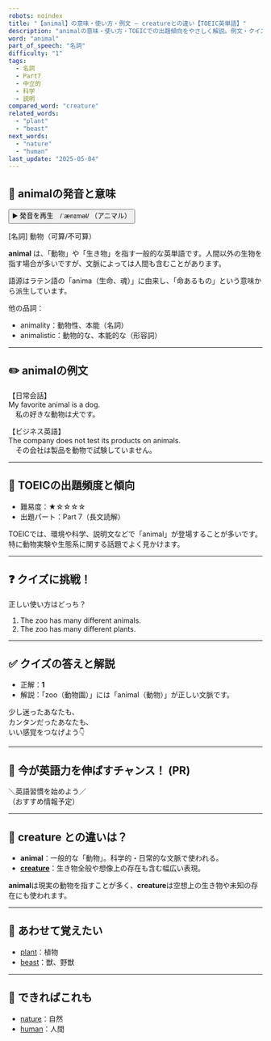```yaml
---
robots: noindex
title: "【animal】の意味・使い方・例文 ― creatureとの違い【TOEIC英単語】"
description: "animalの意味・使い方・TOEICでの出題傾向をやさしく解説。例文・クイズ付きでcreatureとの違いもわかりやすく学べます。"
word: "animal"
part_of_speech: "名詞"
difficulty: "1"
tags:
  - 名詞
  - Part7
  - 中立的
  - 科学
  - 説明
compared_word: "creature"
related_words:
  - "plant"
  - "beast"
next_words:
  - "nature"
  - "human"
last_update: "2025-05-04"
---
```


## 🔰 animalの発音と意味

<button class="play-audio" onclick="playTTS('animal')">
  <span class="play-audio-main">
    ▶️ 発音を再生　/ˈænɪməl/
  </span>
  <span class="play-audio-sub">
    （アニマル）
  </span>
</button>

[名詞] 動物（可算/不可算）

**animal** は、「動物」や「生き物」を指す一般的な英単語です。人間以外の生物を指す場合が多いですが、文脈によっては人間も含むことがあります。

語源はラテン語の「anima（生命、魂）」に由来し、「命あるもの」という意味から派生しています。

他の品詞：  
- animality：動物性、本能（名詞）
- animalistic：動物的な、本能的な（形容詞）

---

## ✏️ animalの例文

【日常会話】  
My favorite animal is a dog.  
　私の好きな動物は犬です。

【ビジネス英語】  
The company does not test its products on animals.  
　その会社は製品を動物で試験していません。

---

## 🎯 TOEICの出題頻度と傾向

- 難易度：★☆☆☆☆
- 出題パート：Part 7（長文読解）

TOEICでは、環境や科学、説明文などで「animal」が登場することが多いです。特に動物実験や生態系に関する話題でよく見かけます。

---

## ❓ クイズに挑戦！

正しい使い方はどっち？

1. The zoo has many different animals.  
2. The zoo has many different plants.

---

## ✅ クイズの答えと解説

- 正解：**1**
- 解説：「zoo（動物園）」には「animal（動物）」が正しい文脈です。

少し迷ったあなたも、  
カンタンだったあなたも、  
いい感覚をつなげよう👇️

---

## 🚀 今が英語力を伸ばすチャンス！ (PR)

<div class="info-center">
＼英語習慣を始めよう／<br>  
（おすすめ情報予定）
</div>

---

## 🤔  creature との違いは？

- **animal**：一般的な「動物」。科学的・日常的な文脈で使われる。
- **[creature](/word/creature/)**：生き物全般や想像上の存在も含む幅広い表現。

**animal**は現実の動物を指すことが多く、**creature**は空想上の生き物や未知の存在にも使われます。

---

## 🧩 あわせて覚えたい

- [plant](/word/plant/)：植物
- [beast](/word/beast/)：獣、野獣

---

## 📖 できればこれも

- [nature](/word/nature/)：自然
- [human](/word/human/)：人間

<!-- cvid: aid21_bid13 -->
